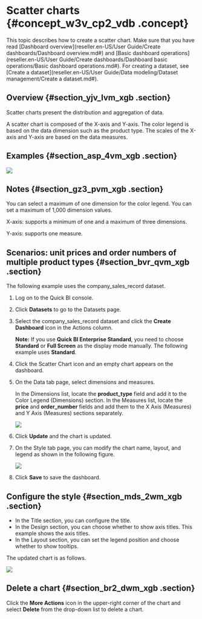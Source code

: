 # Scatter charts {#concept_w3v_cp2_vdb .concept}

This topic describes how to create a scatter chart. Make sure that you have read [Dashboard overview](reseller.en-US/User Guide/Create dashboards/Dashboard overview.md#) and [Basic dashboard operations](reseller.en-US/User Guide/Create dashboards/Dashboard basic operations/Basic dashboard operations.md#). For creating a dataset, see [Create a dataset](reseller.en-US/User Guide/Data modeling/Dataset management/Create a dataset.md#).

## Overview {#section_yjv_lvm_xgb .section}

Scatter charts present the distribution and aggregation of data.

A scatter chart is composed of the X-axis and Y-axis. The color legend is based on the data dimension such as the product type. The scales of the X-axis and Y-axis are based on the data measures.

## Examples {#section_asp_4vm_xgb .section}

![](http://static-aliyun-doc.oss-cn-hangzhou.aliyuncs.com/assets/img/9134/156404650039634_en-US.png)

## Notes {#section_gz3_pvm_xgb .section}

You can select a maximum of one dimension for the color legend. You can set a maximum of 1,000 dimension values.

X-axis: supports a minimum of one and a maximum of three dimensions.

Y-axis: supports one measure.

## Scenarios: unit prices and order numbers of multiple product types {#section_bvr_qvm_xgb .section}

The following example uses the company\_sales\_record dataset.

1.  Log on to the Quick BI console.
2.  Click **Datasets** to go to the Datasets page.
3.  Select the company\_sales\_record dataset and click the **Create Dashboard** icon in the Actions column.

    **Note:** If you use **Quick BI Enterprise Standard**, you need to choose **Standard** or **Full Screen** as the display mode manually. The following example uses **Standard**.

4.  Click the Scatter Chart icon and an empty chart appears on the dashboard.
5.  On the Data tab page, select dimensions and measures.

    In the Dimensions list, locate the **product\_type** field and add it to the Color Legend \(Dimensions\) section. In the Measures list, locate the **price** and **order\_number** fields and add them to the X Axis \(Measures\) and Y Axis \(Measures\) sections separately.

    ![](http://static-aliyun-doc.oss-cn-hangzhou.aliyuncs.com/assets/img/9134/15640465001750_en-US.png)

6.  Click **Update** and the chart is updated.
7.  On the Style tab page, you can modify the chart name, layout, and legend as shown in the following figure.

    ![](http://static-aliyun-doc.oss-cn-hangzhou.aliyuncs.com/assets/img/9134/15640465001751_en-US.png)

8.  Click **Save** to save the dashboard.

## Configure the style {#section_mds_2wm_xgb .section}

-   In the Title section, you can configure the title.
-   In the Design section, you can choose whether to show axis titles. This example shows the axis titles.
-   In the Layout section, you can set the legend position and choose whether to show tooltips.

The updated chart is as follows.

![](http://static-aliyun-doc.oss-cn-hangzhou.aliyuncs.com/assets/img/9134/156404650039638_en-US.png)

## Delete a chart {#section_br2_dwm_xgb .section}

Click the **More Actions** icon in the upper-right corner of the chart and select **Delete** from the drop-down list to delete a chart.

